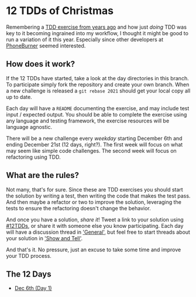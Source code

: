12 TDDs of Christmas
====================

Remembering a [TDD exercise from years ago][1] and how just _doing_ TDD was key to it becoming ingrained into my 
workflow, I thought it might be good to run a variation of it this year. Especially since other developers at 
[PhoneBurner][2] seemed interested.

How does it work?
-----------------
If the 12 TDDs have started, take a look at the day directories in this branch. To participate simply  fork the 
repository and create your own branch. When a new challenge is released a `git rebase 2021` should get your local copy 
all up to date. 

Each day will have a `README` documenting the exercise, and may include test input / expected output. You should be able
to complete the exercise using any language and testing framework, the exercise resources will be language agnostic.

There will be a new challenge every _weekday_ starting December 6th and ending December 21st (12 days, right?). The 
first week will focus on what may seem like simple code challenges. The second week will focus on refactoring using TDD.

What are the rules?
-------------------
Not many, that's for sure. Since these are TDD exercises you should start the solution by writing a test, then writing
the code that makes the test pass. And then maybe a refactor or two to improve the solution, leveraging the tests to 
ensure the refactoring doesn't change the behavior. 

And once you have a solution, _share it_! Tweet a link to your solution using [#12TDDs][3], or share it with someone 
else you know participating. Each day will have a discussion thread in ['General'][4], but feel free to start threads 
about your solution in ['Show and Tell'][5].

And that's it. No pressure, just an excuse to take some time and improve your TDD process.

The 12 Days
-----------
- [Dec 6th (Day 1)](./day1/)

[1]: https://twitter.com/TheRealBifter/status/283701772684517377
[2]: https://www.phoneburner.com/homepage/jobs
[3]: https://twitter.com/hashtag/12tdds
[4]: https://github.com/tjlytle/12tdds/discussions/categories/general
[5]: https://github.com/tjlytle/12tdds/discussions/categories/show-and-tell